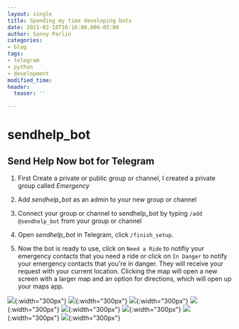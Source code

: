 ```yaml
---
layout: single
title: Spending my time developing bots
date: 2021-02-10T16:16:00.000-05:00
author: Sonny Parlin
categories:
- blog
tags:
- telegram
- python
- development
modified_time: 
header:
  teaser: ''

---
```

# sendhelp_bot

## Send Help Now bot for Telegram

1. First Create a private or public group or channel, I created a private group called *Emergency*

2. Add *sendhelp_bot* as an admin to your new group or channel

3. Connect your group or channel to sendhelp_bot by typing `/add @sendhelp_bot` from your group or channel

4. Open *sendhelp_bot* in Telegram, click `/finish_setup`.

5. Now the bot is ready to use, click on `Need a Ride` to notifiy your emergency contacts that you need a ride or click
on `In Danger` to notify your emergency contacts that you're in danger. They will receive your request with your current location. Clicking
the map will open a new screen with a larger map and an option for directions, which will open up your maps app.

![](https://i.imgur.com/Rl5Td7O.png){:width="300px"}  ![](https://i.imgur.com/WdvbKbc.png){:width="300px"} ![](https://i.imgur.com/wkQAE5Q.png){:width="300px"} ![](https://i.imgur.com/a01WEm0.png){:width="300px"} ![](https://i.imgur.com/T3Wlnwr.png){:width="300px"} ![](https://i.imgur.com/mjDHIkZ.png){:width="300px"} ![](https://i.imgur.com/XbelsVj.png){:width="300px"} ![](https://i.imgur.com/xpRCjbW.png){:width="300px"}